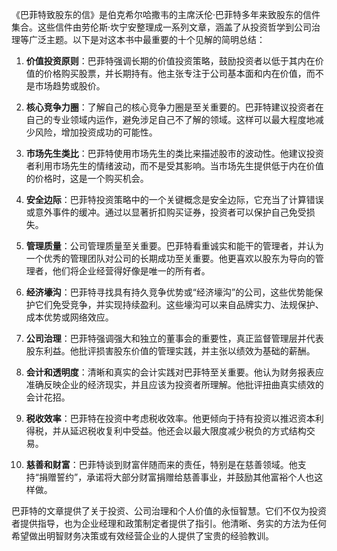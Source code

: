 《巴菲特致股东的信》是伯克希尔哈撒韦的主席沃伦·巴菲特多年来致股东的信件集合。这些信件由劳伦斯·坎宁安整理成一系列文章，涵盖了从投资哲学到公司治理等广泛主题。以下是对这本书中最重要的十个见解的简明总结：

1. **价值投资原则**：巴菲特强调长期的价值投资策略，鼓励投资者以低于其内在价值的价格购买股票，并长期持有。他主张专注于公司基本面和内在价值，而不是市场趋势或股价。

2. **核心竞争力圈**：了解自己的核心竞争力圈是至关重要的。巴菲特建议投资者在自己的专业领域内运作，避免涉足自己不了解的领域。这样可以最大程度地减少风险，增加投资成功的可能性。

3. **市场先生类比**：巴菲特使用市场先生的类比来描述股市的波动性。他建议投资者利用市场先生的情绪波动，而不是受其影响。当市场先生提供低于内在价值的价格时，这是一个购买机会。

4. **安全边际**：巴菲特投资策略中的一个关键概念是安全边际，它充当了计算错误或意外事件的缓冲。通过以显著折扣购买证券，投资者可以保护自己免受损失。

5. **管理质量**：公司管理质量至关重要。巴菲特看重诚实和能干的管理者，并认为一个优秀的管理团队对公司的长期成功至关重要。他更喜欢以股东为导向的管理者，他们将企业经营得好像是唯一的所有者。

6. **经济壕沟**：巴菲特寻找具有持久竞争优势或“经济壕沟”的公司，这些优势能保护它们免受竞争，并实现持续盈利。这些壕沟可以来自品牌实力、法规保护、成本优势或网络效应。

7. **公司治理**：巴菲特强调强大和独立的董事会的重要性，真正监督管理层并代表股东利益。他批评损害股东价值的管理实践，并主张以绩效为基础的薪酬。

8. **会计和透明度**：清晰和真实的会计实践对巴菲特至关重要。他认为财务报表应准确反映企业的经济现实，并且应该为投资者所理解。他批评扭曲真实绩效的会计花招。

9. **税收效率**：巴菲特在投资中考虑税收效率。他更倾向于持有投资以推迟资本利得税，并从延迟税收复利中受益。他还会以最大限度减少税负的方式结构交易。

10. **慈善和财富**：巴菲特谈到财富伴随而来的责任，特别是在慈善领域。他支持“捐赠誓约”，承诺将大部分财富捐赠给慈善事业，并鼓励其他富裕个人也这样做。

巴菲特的文章提供了关于投资、公司治理和个人价值的永恒智慧。它们不仅为投资者提供指导，也为企业经理和政策制定者提供了指引。他清晰、务实的方法为任何希望做出明智财务决策或有效经营企业的人提供了宝贵的经验教训。